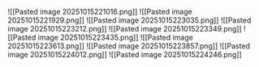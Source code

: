 ![[Pasted image 20251015221016.png]]
![[Pasted image 20251015221929.png]]
![[Pasted image 20251015223035.png]]
![[Pasted image 20251015223212.png]]
![[Pasted image 20251015223349.png]]
![[Pasted image 20251015223435.png]]
![[Pasted image 20251015223613.png]]
![[Pasted image 20251015223857.png]]
![[Pasted image 20251015224012.png]]
![[Pasted image 20251015224246.png]]